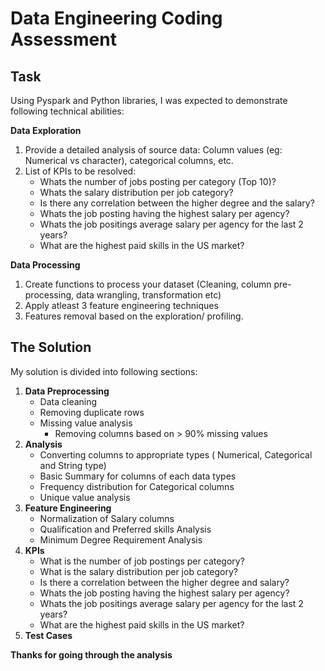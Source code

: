 # Data Engineering Coding Assessment

## Task
Using Pyspark and Python libraries, I was expected to demonstrate following technical abilities:

**Data Exploration**
1. Provide a detailed analysis of source data: Column values (eg: Numerical vs character), categorical columns, etc.
2. List of KPIs to be resolved:
   - Whats the number of jobs posting per category (Top 10)?
   - Whats the salary distribution per job category?
   - Is there any correlation between the higher degree and the salary?
   - Whats the job posting having the highest salary per agency?
   - Whats the job positings average salary per agency for the last 2 years?
   - What are the highest paid skills in the US market?
   
**Data Processing**
1. Create functions to process your dataset (Cleaning, column pre-processing, data wrangling, transformation etc)
2. Apply atleast 3 feature engineering techniques
3. Features removal based on the exploration/ profiling.

## The Solution
My solution is divided into following sections:

1. **Data Preprocessing**
   - Data cleaning
   - Removing duplicate rows
   - Missing value analysis
     - Removing columns based on > 90% missing values
2. **Analysis**
   - Converting columns to appropriate types ( Numerical, Categorical and String type)
   - Basic Summary for columns of each data types
   - Frequency distribution for Categorical columns
   - Unique value analysis
3. **Feature Engineering**
   - Normalization of Salary columns
   - Qualification and Preferred skills Analysis
   - Minimum Degree Requirement Analysis
4. **KPIs**
   - What is the number of job postings per category?
   - What is the salary distribution per job category?
   - Is there a correlation between the higher degree and salary?
   - Whats the job posting having the highest salary per agency?
   - Whats the job positings average salary per agency for the last 2 years?
   - What are the highest paid skills in the US market?
5. **Test Cases**

**Thanks for going through the analysis**
